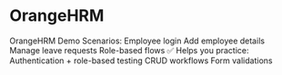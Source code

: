# OrangeHRM
OrangeHRM Demo Scenarios:  Employee login  Add employee details  Manage leave requests  Role-based flows  ✅ Helps you practice:  Authentication + role-based testing  CRUD workflows  Form validations
